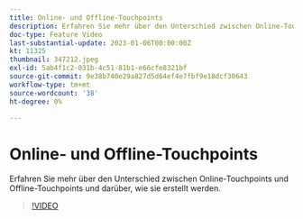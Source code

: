 ```yaml
---
title: Online- und Offline-Touchpoints
description: Erfahren Sie mehr über den Unterschied zwischen Online-Touchpoints und Offline-Touchpoints und darüber, wie sie erstellt werden.
doc-type: Feature Video
last-substantial-update: 2023-01-06T00:00:00Z
kt: 11325
thumbnail: 347212.jpeg
exl-id: 5ab4f1c2-031b-4c51-81b1-e66cfe8321bf
source-git-commit: 9e38b740e29a827d5d64ef4e7fbf9e18dcf30643
workflow-type: tm+mt
source-wordcount: '38'
ht-degree: 0%

---
```


# Online- und Offline-Touchpoints

Erfahren Sie mehr über den Unterschied zwischen Online-Touchpoints und Offline-Touchpoints und darüber, wie sie erstellt werden.

>[!VIDEO](https://video.tv.adobe.com/v/347212/?quality=12&learn=on)
